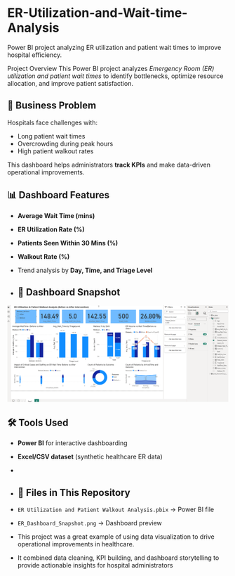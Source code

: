 # ER-Utilization-and-Wait-time-Analysis
Power BI project analyzing ER utilization and patient wait times to improve hospital efficiency.

Project Overview
This Power BI project analyzes *Emergency Room (ER) utilization and patient wait times* to identify bottlenecks, optimize resource allocation, and improve patient satisfaction.

## 🎯 Business Problem
Hospitals face challenges with:
- Long patient wait times
- Overcrowding during peak hours
- High patient walkout rates

This dashboard helps administrators **track KPIs** and make data-driven operational improvements.


## 📊 Dashboard Features
- **Average Wait Time (mins)**
- **ER Utilization Rate (%)**
- **Patients Seen Within 30 Mins (%)**
- **Walkout Rate (%)**
- Trend analysis by **Day, Time, and Triage Level**
  
- ## 📸 Dashboard Snapshot

![ER Dashboard](ER_Dashboard_Snapshot.png)



## 🛠️ Tools Used
- **Power BI** for interactive dashboarding
- **Excel/CSV dataset** (synthetic healthcare ER data)
- 
- ## 📂 Files in This Repository
- `ER Utilization and Patient Walkout Analysis.pbix` → Power BI file  
- `ER_Dashboard_Snapshot.png` → Dashboard preview

- This project was a great example of using data visualization to drive operational improvements in healthcare.
-  It combined data cleaning, KPI building, and dashboard storytelling to provide actionable insights for hospital administrators

